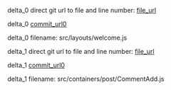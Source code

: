 delta_0 direct git url to file and line number: [file_url](https://www.github.com/surmon-china/surmon.me.native/commit/83c845395757b789e235a193978be0cb77701693/#diff-8995b07a40e8c48313f4071d3a5ce3ad4fce25034ccb1f240933dcdca2b94e24L31)

delta_0 [commit_url0](https://www.github.com/surmon-china/surmon.me.native/commit/83c845395757b789e235a193978be0cb77701693)

delta_0 filename: src/layouts/welcome.js



delta_1 direct git url to file and line number: [file_url](https://www.github.com/zhengguorong/suzyApp/commit/5c3470784a1c64b61c3e8d43717af401eed765c2/#diff-7c9f61c3709bc7c860c4eb95bc4ccc7eac031c99826b22327ee65368970c2792L28)

delta_1 [commit_url0](https://www.github.com/zhengguorong/suzyApp/commit/5c3470784a1c64b61c3e8d43717af401eed765c2)

delta_1 filename: src/containers/post/CommentAdd.js



